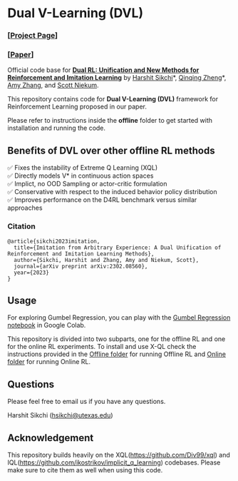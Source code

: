 # Dual V-Learning (DVL) 

### [**[Project Page](https://hari-sikchi.github.io/dual-rl/)**] 

### [**[Paper](https://arxiv.org/abs/2302.08560)**] 



Official code base for **[Dual RL: Unification and New Methods for Reinforcement and Imitation Learning](https://arxiv.org/abs/2302.08560)** by [Harshit Sikchi](https://hari-sikchi.github.io/)\*, [Qinqing Zheng](https://enosair.github.io/)\*, [Amy Zhang](https://www.ece.utexas.edu/people/faculty/amy-zhang), and [Scott Niekum](https://people.cs.umass.edu/~sniekum/).




This repository contains code for **Dual V-Learning (DVL)** framework for Reinforcement Learning proposed in our paper.


Please refer to instructions inside the **offline** folder to get started with installation and running the code.


## Benefits of DVL over other offline RL methods
✅  Fixes the instability of Extreme Q Learning \(XQL\)   \
✅  Directly models V* in continuous action spaces  \
✅  Implict, no OOD Sampling or actor-critic formulation \
✅  Conservative with respect to the induced behavior policy distribution \
✅  Improves performance on the D4RL benchmark versus similar approaches

### Citation
```
@article{sikchi2023imitation,
  title={Imitation from Arbitrary Experience: A Dual Unification of Reinforcement and Imitation Learning Methods},
  author={Sikchi, Harshit and Zhang, Amy and Niekum, Scott},
  journal={arXiv preprint arXiv:2302.08560},
  year={2023}
}
```


## Usage

For exploring Gumbel Regression, you can play with the [Gumbel Regression notebook](https://github.com/Div99/XQL/blob/main/Gumbel_Regression.ipynb) in Google Colab. 

This repository is divided into two subparts, one for the offline RL and one for the online RL experiments.
To install and use X-QL check the instructions provided in the [Offline folder](offline) for running Offline RL and [Online folder](online) for running Online RL.


## Questions
Please feel free to email us if you have any questions. 

Harshit Sikchi ([hsikchi@utexas.edu](mailto:hsikchi@utexas.edu?subject=[GitHub]%DVL))


## Acknowledgement

This repository builds heavily on the XQL(https://github.com/Div99/xql) and IQL(https://github.com/ikostrikov/implicit_q_learning) codebases. Please make sure to cite them as well when using this code.

